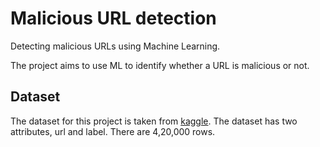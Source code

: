 # Malicious URL detection
Detecting malicious URLs using Machine Learning.

The project aims to use ML to identify whether a URL is malicious or not. 

## Dataset
The dataset for this project is taken from [kaggle](https://www.kaggle.com/antonyj453/urldataset). The dataset has two attributes, url and label. There are 4,20,000 rows.
